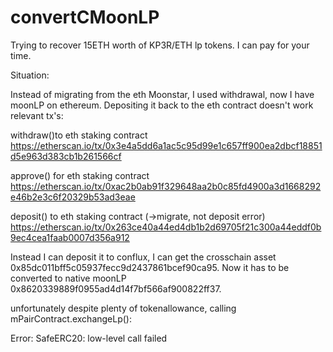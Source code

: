 # convertCMoonLP
Trying to recover 15ETH worth of KP3R/ETH lp tokens. I can pay for your time.


Situation:


Instead of migrating from the eth Moonstar, I used withdrawal, now I have moonLP on ethereum. 
Depositing it back to the eth contract doesn't work
relevant tx's:

withdraw()to eth staking contract
https://etherscan.io/tx/0x3e4a5dd6a1ac5c95d99e1c657ff900ea2dbcf18851d5e963d383cb1b261566cf

approve() for eth staking contract
https://etherscan.io/tx/0xac2b0ab91f329648aa2b0c85fd4900a3d1668292e46b2e3c6f20329b53ad3eae

deposit() to eth staking contract (->migrate, not deposit error)
https://etherscan.io/tx/0x263ce40a44ed4db1b2d69705f21c300a44eddf0b9ec4cea1faab0007d356a912 


Instead I can deposit it to conflux, I can get the crosschain asset 0x85dc011bff5c05937fecc9d2437861bcef90ca95. Now it has to be converted to native moonLP 0x8620339889f0955ad4d14f7bf566af900822ff37.

unfortunately despite plenty of tokenallowance, calling mPairContract.exchangeLp():


Error: SafeERC20: low-level call failed
